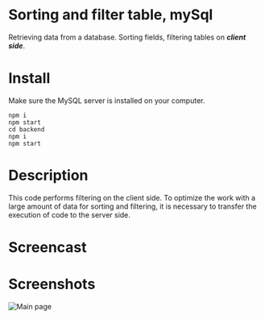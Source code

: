 # Sorting and filter table, mySql

Retrieving data from a database. Sorting fields, filtering tables on ***client side***.

# Install

Make sure the MySQL server is installed on your computer.

```
npm i
npm start
cd backend 
npm i
npm start
```

# Description
This code performs filtering on the client side.
To optimize the work with a large amount of data for sorting and filtering, it is necessary to transfer the execution of code to the server side.

# Screencast


# Screenshots

![Main page](http://i.yapx.ru/IAcDE.png "Main screen")

